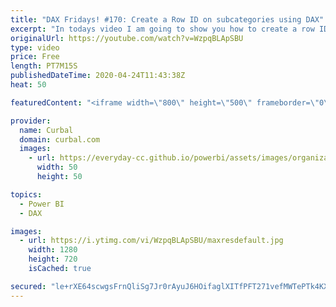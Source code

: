 ```yaml
---
title: "DAX Fridays! #170: Create a Row ID on subcategories using DAX"
excerpt: "In todays video I am going to show you how to create a row ID on a table using DAX and to add some complexity , the row ID will be on subcategories.  Previous video on index: https://www.youtube.com/watch?v=qUmTxQHr6nY Earlier dax function: https://www.youtube.com/watch?v=lyhS2txtZ44  Get Northwind Dataset:"
originalUrl: https://youtube.com/watch?v=WzpqBLApSBU
type: video
price: Free
length: PT7M15S
publishedDateTime: 2020-04-24T11:43:38Z
heat: 50

featuredContent: "<iframe width=\"800\" height=\"500\" frameborder=\"0\" src=\"https://www.youtube.com/embed/WzpqBLApSBU\" allow=\"accelerometer; autoplay; encrypted-media; gyroscope; picture-in-picture\" allowfullscreen></iframe>"

provider:
  name: Curbal
  domain: curbal.com
  images:
    - url: https://everyday-cc.github.io/powerbi/assets/images/organizations/curbal.com-50x50.jpg
      width: 50
      height: 50

topics:
  - Power BI
  - DAX

images:
  - url: https://i.ytimg.com/vi/WzpqBLApSBU/maxresdefault.jpg
    width: 1280
    height: 720
    isCached: true

secured: "le+rXE64scwgsFrnQliSg7Jr0rAyuJ6HOifaglXITfPFT271vefMWTePTk4KXU6v/Hun7Tv9mo5vJS8546bEGTMfT0nMQTNVlcXaE7gIXOs34xxkYgvn4WotbpJmtlN/NLa9xxcTJRjhkRVvcFYXEJ1Q8I2rVfHgKZa6z2TAPe/2MpV/+WRWjRsyREMA8UltD64ugMzU60GAYpOT3HftRU9zTU4iDxkkI/RCXhVI22e92B+nlsSCRkf5xbUvXPqNmvjJ+bLmuRPPS9TQg/5F5QcZh+F8kYSh11Qnfo/qCgyAjb4FgzdxfVMKsQ8BfPFMzCOIWAEzRjFFvxm8bypogw69fBOsIoN4Ky/9jaK+lBtGVps1AuTGgZAcNwvrrRvBYmE47pGL9A5h8zZ9YGFwHSNNVNy2TnNV7FDgZgZ6BmQ=;yHpVI2oRxRwKuVv4cDD/DQ=="
---
```


